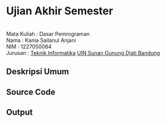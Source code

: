 # Ujian Akhir Semester 
<br> Mata Kuliah : Dasar Pemrograman
<br> Nama        : Kania Sailanul Anjani
<br> NIM         : 1227050064
<br> Jurusan     : [Teknik Informatika](http://if.uinsgd.ac.id/) [UIN Sunan Gunung Djati Bandung](https://uinsgd.ac.id/) 

## Deskripsi Umum

## Source Code

## Output
